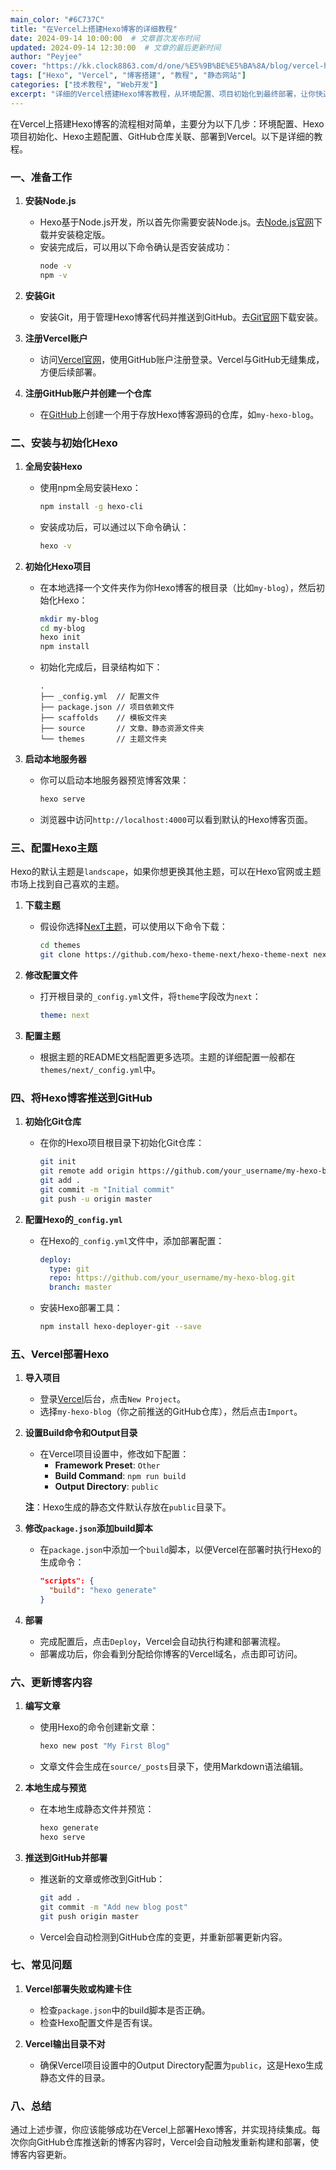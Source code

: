 ```yaml
---
main_color: "#6C737C"
title: "在Vercel上搭建Hexo博客的详细教程"
date: 2024-09-14 10:00:00  # 文章首次发布时间
updated: 2024-09-14 12:30:00  # 文章的最后更新时间
author: "Peyjee"
cover: "https://kk.clock8863.com/d/one/%E5%9B%BE%E5%BA%8A/blog/vercel-hexo.webp"  # 新的封面图链接
tags: ["Hexo", "Vercel", "博客搭建", "教程", "静态网站"]
categories: ["技术教程", "Web开发"]
excerpt: "详细的Vercel搭建Hexo博客教程，从环境配置、项目初始化到最终部署，让你快速创建个人博客。"
---
```



在Vercel上搭建Hexo博客的流程相对简单，主要分为以下几步：环境配置、Hexo项目初始化、Hexo主题配置、GitHub仓库关联、部署到Vercel。以下是详细的教程。

### 一、准备工作
1. **安装Node.js**
   - Hexo基于Node.js开发，所以首先你需要安装Node.js。去[Node.js官网](https://nodejs.org/)下载并安装稳定版。
   - 安装完成后，可以用以下命令确认是否安装成功：
     ```bash
     node -v
     npm -v
     ```
2. **安装Git**
   - 安装Git，用于管理Hexo博客代码并推送到GitHub。去[Git官网](https://git-scm.com/)下载安装。

3. **注册Vercel账户**
   - 访问[Vercel官网](https://vercel.com/)，使用GitHub账户注册登录。Vercel与GitHub无缝集成，方便后续部署。

4. **注册GitHub账户并创建一个仓库**
   - 在[GitHub](https://github.com/)上创建一个用于存放Hexo博客源码的仓库，如`my-hexo-blog`。

### 二、安装与初始化Hexo
1. **全局安装Hexo**
   - 使用npm全局安装Hexo：
     ```bash
     npm install -g hexo-cli
     ```
   - 安装成功后，可以通过以下命令确认：
     ```bash
     hexo -v
     ```

2. **初始化Hexo项目**
   - 在本地选择一个文件夹作为你Hexo博客的根目录（比如`my-blog`），然后初始化Hexo：
     ```bash
     mkdir my-blog
     cd my-blog
     hexo init
     npm install
     ```
   - 初始化完成后，目录结构如下：
     ```
     .
     ├── _config.yml  // 配置文件
     ├── package.json // 项目依赖文件
     ├── scaffolds    // 模板文件夹
     ├── source       // 文章、静态资源文件夹
     └── themes       // 主题文件夹
     ```

3. **启动本地服务器**
   - 你可以启动本地服务器预览博客效果：
     ```bash
     hexo serve
     ```
   - 浏览器中访问`http://localhost:4000`可以看到默认的Hexo博客页面。

### 三、配置Hexo主题
Hexo的默认主题是`landscape`，如果你想更换其他主题，可以在Hexo官网或主题市场上找到自己喜欢的主题。

1. **下载主题**
   - 假设你选择[NexT主题](https://github.com/hexo-theme-next/hexo-theme-next)，可以使用以下命令下载：
     ```bash
     cd themes
     git clone https://github.com/hexo-theme-next/hexo-theme-next next
     ```

2. **修改配置文件**
   - 打开根目录的`_config.yml`文件，将`theme`字段改为`next`：
     ```yml
     theme: next
     ```

3. **配置主题**
   - 根据主题的README文档配置更多选项。主题的详细配置一般都在`themes/next/_config.yml`中。

### 四、将Hexo博客推送到GitHub
1. **初始化Git仓库**
   - 在你的Hexo项目根目录下初始化Git仓库：
     ```bash
     git init
     git remote add origin https://github.com/your_username/my-hexo-blog.git
     git add .
     git commit -m "Initial commit"
     git push -u origin master
     ```

2. **配置Hexo的`_config.yml`**
   - 在Hexo的`_config.yml`文件中，添加部署配置：
     ```yml
     deploy:
       type: git
       repo: https://github.com/your_username/my-hexo-blog.git
       branch: master
     ```
   - 安装Hexo部署工具：
     ```bash
     npm install hexo-deployer-git --save
     ```

### 五、Vercel部署Hexo
1. **导入项目**
   - 登录[Vercel](https://vercel.com/)后台，点击`New Project`。
   - 选择`my-hexo-blog`（你之前推送的GitHub仓库），然后点击`Import`。
   
2. **设置Build命令和Output目录**
   - 在Vercel项目设置中，修改如下配置：
     - **Framework Preset**: `Other`
     - **Build Command**: `npm run build`
     - **Output Directory**: `public`

   **注**：Hexo生成的静态文件默认存放在`public`目录下。

3. **修改`package.json`添加build脚本**
   - 在`package.json`中添加一个`build`脚本，以便Vercel在部署时执行Hexo的生成命令：
     ```json
     "scripts": {
       "build": "hexo generate"
     }
     ```

4. **部署**
   - 完成配置后，点击`Deploy`，Vercel会自动执行构建和部署流程。
   - 部署成功后，你会看到分配给你博客的Vercel域名，点击即可访问。

### 六、更新博客内容
1. **编写文章**
   - 使用Hexo的命令创建新文章：
     ```bash
     hexo new post "My First Blog"
     ```
   - 文章文件会生成在`source/_posts`目录下，使用Markdown语法编辑。

2. **本地生成与预览**
   - 在本地生成静态文件并预览：
     ```bash
     hexo generate
     hexo serve
     ```

3. **推送到GitHub并部署**
   - 推送新的文章或修改到GitHub：
     ```bash
     git add .
     git commit -m "Add new blog post"
     git push origin master
     ```
   - Vercel会自动检测到GitHub仓库的变更，并重新部署更新内容。

### 七、常见问题
1. **Vercel部署失败或构建卡住**
   - 检查`package.json`中的build脚本是否正确。
   - 检查Hexo配置文件是否有误。

2. **Vercel输出目录不对**
   - 确保Vercel项目设置中的Output Directory配置为`public`，这是Hexo生成静态文件的目录。

### 八、总结
通过上述步骤，你应该能够成功在Vercel上部署Hexo博客，并实现持续集成。每次你向GitHub仓库推送新的博客内容时，Vercel会自动触发重新构建和部署，使博客内容更新。
